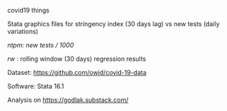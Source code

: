 covid19 things

Stata graphics files for stringency index (30 days lag) vs new tests (daily variations)

_ntpm: new tests / 1000_

_rw_ : rolling window (30 days) regression results

Dataset: https://github.com/owid/covid-19-data

Software: Stata 16.1

Analysis on https://godlak.substack.com/
